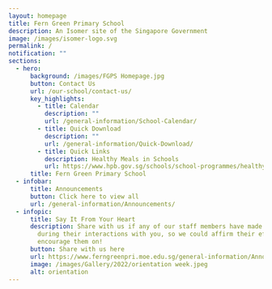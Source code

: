 ```yaml
---
layout: homepage
title: Fern Green Primary School
description: An Isomer site of the Singapore Government
image: /images/isomer-logo.svg
permalink: /
notification: ""
sections:
  - hero:
      background: /images/FGPS Homepage.jpg
      button: Contact Us
      url: /our-school/contact-us/
      key_highlights:
        - title: Calendar
          description: ""
          url: /general-information/School-Calendar/
        - title: Quick Download
          description: ""
          url: /general-information/Quick-Download/
        - title: Quick Links
          description: Healthy Meals in Schools
          url: https://www.hpb.gov.sg/schools/school-programmes/healthy-meals-in-schools-programme
      title: Fern Green Primary School
  - infobar:
      title: Announcements
      button: Click here to view all
      url: /general-information/Announcements/
  - infopic:
      title: Say It From Your Heart
      description: Share with us if any of our staff members have made an impression
        during their interactions with you, so we could affirm their efforts and
        encourage them on!
      button: Share with us here
      url: https://www.ferngreenpri.moe.edu.sg/general-information/Announcements/
      image: /images/Gallery/2022/orientation week.jpeg
      alt: orientation
---
```

